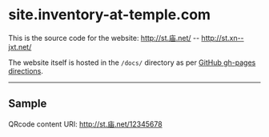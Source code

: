 # site.inventory-at-temple.com

This is the source code for the website: http://st.庙.net/ -- http://st.xn--jxt.net/

The website itself is hosted in the `/docs/` directory as per [GitHub gh-pages directions](https://help.github.com/en/articles/configuring-a-publishing-source-for-github-pages).

---

## Sample 

QRcode content URI: http://st.庙.net/12345678

